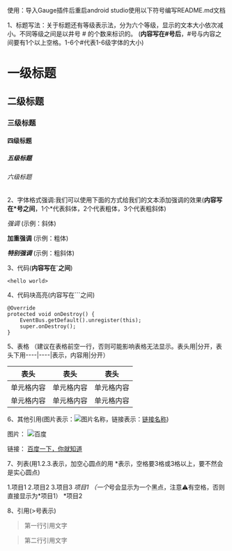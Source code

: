 使用：导入Gauge插件后重启android studio使用以下符号编写README.md文档

1、标题写法：关于标题还有等级表示法，分为六个等级，显示的文本大小依次减小。不同等级之间是以井号  #  的个数来标识的。
(**内容写在#号后**，#号与内容之间要有1个以上空格。1-6个#代表1-6级字体的大小)

#           一级标题
## 二级标题
### 三级标题
#### 四级标题
##### 五级标题
###### 六级标题

2、字体格式强调:我们可以使用下面的方式给我们的文本添加强调的效果(**内容写在*号之间**，1个*代表斜体，2个代表粗体，3个代表粗斜体)

*强调*  (示例：斜体)

**加重强调**  (示例：粗体)

***特别强调*** (示例：粗斜体)

3、代码(**内容写在`之间**)

`<hello world>`

4、代码块高亮(内容写在```之间)

```
@Override
protected void onDestroy() {
    EventBus.getDefault().unregister(this);
    super.onDestroy();
}
```

5、表格 （建议在表格前空一行，否则可能影响表格无法显示。表头用|分开，表头下用----|----|表示，内容用|分开）

表头|表头 |表头
----|-----|------
单元格内容|单元格内容|单元格内容
单元格内容|单元格内容|单元格内容

6、其他引用(图片表示：![图片名称](图片链接)，链接表示：[链接名称](链接))

图片：
![百度](https://www.baidu.com/img/bd_logo1.png)

链接：
[百度一下，你就知道](https://www.baidu.com/)

7、列表(用1.2.3.表示，加空心圆点的用    *表示，空格要3格或3格以上，要不然会是实心圆点)

1.项目1
2.项目2
3.项目3
    *项目1 （一个*号会显示为一个黑点，注意⚠️有空格，否则直接显示为*项目1）
    *项目2

8、引用(>号表示)

> 第一行引用文字

> 第二行引用文字